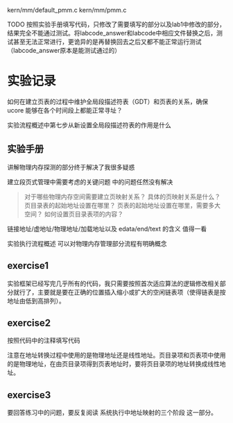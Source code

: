 kern/mm/default_pmm.c
kern/mm/pmm.c

TODO 按照实验手册填写代码，只修改了需要填写的部分以及lab1中修改的部分，结果完全不能通过测试。将labcode_answer和labcode中相应文件替换之后，测试甚至无法正常进行，更诡异的是再替换回去之后又都不能正常运行测试（labcode_answer原本是能测试通过的）

# 实验记录

如何在建立页表的过程中维护全局段描述符表（GDT）和页表的关系，确保 ucore 能够在各个时间段上都能正常寻址？

实验流程概述中第七步从新设置全局段描述符表的作用是什么

## 实验手册

讲解物理内存探测的部分终于解决了我很多疑惑

建立段页式管理中需要考虑的关键问题 中的问题任然没有解决
> 对于哪些物理内存空间需要建立页映射关系？
> 具体的页映射关系是什么？
> 页目录表的起始地址设置在哪里？
> 页表的起始地址设置在哪里，需要多大空间？
> 如何设置页目录表项的内容？

链接地址/虚地址/物理地址/加载地址以及 edata/end/text 的含义 值得一看

实验执行流程概述 可以对物理内存管理部分流程有明确概念

## exercise1

实验框架已经写完几乎所有的代码，我只需要按照首次适应算法的逻辑修改相关部分就行了，主要就是要在正确的位置插入缩小或扩大的空闲链表项（使得链表是按地址由低到高排列）。

## exercise2

按照代码中的注释填写代码

注意在地址转换过程中使用的是物理地址还是线性地址。页目录项和页表项中使用的是物理地址，在由页目录项得到页表地址时，要将页目录项的地址转换成线性地址。

## exercise3

要回答练习中的问题，要反复阅读 系统执行中地址映射的三个阶段 这一部分。